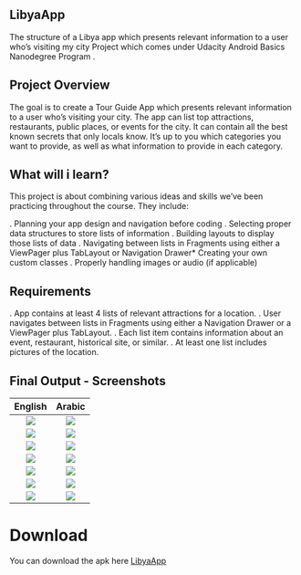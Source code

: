 ## LibyaApp
The structure of a Libya app which presents relevant information to a user who’s visiting my city
Project which comes under Udacity Android Basics Nanodegree Program .

## Project Overview
The goal is to create a Tour Guide App which presents relevant information to a user who’s visiting your city. The app can list top attractions, restaurants, public places, or events for the city. It can contain all the best known secrets that only locals know. It’s up to you which categories you want to provide, as well as what information to provide in each category.

## What will i learn?
This project is about combining various ideas and skills we’ve been practicing throughout the course. They include:

. Planning your app design and navigation before coding
. Selecting proper data structures to store lists of information
. Building layouts to display those lists of data
. Navigating between lists in Fragments using either a ViewPager plus TabLayout or Navigation Drawer*
  Creating your own custom classes
. Properly handling images or audio (if applicable)

## Requirements
. App contains at least 4 lists of relevant attractions for a location.
. User navigates between lists in Fragments using either a Navigation Drawer or a ViewPager plus TabLayout.
. Each list item contains information about an event, restaurant, historical site, or similar.
. At least one list includes pictures of the location.

## Final Output - Screenshots
English                         | Arabic
:--------------------------------:|:--------------------------------:
![](app/screenshots/Libya_EN_1.png)  |![](app/screenshots/Libya_AR_1.png)
![](app/screenshots/Libya_EN_2.png)  |![](app/screenshots/Libya_AR_2.png)
![](app/screenshots/Libya_EN_3.png)  |![](app/screenshots/Libya_AR_3.png)
![](app/screenshots/Libya_EN_4.png)  |![](app/screenshots/Libya_AR_4.png)
![](app/screenshots/Libya_EN_5.png)  |![](app/screenshots/Libya_AR_5.png)
![](app/screenshots/Libya_EN_6.png)  |![](app/screenshots/Libya_AR_6.png)
![](app/screenshots/Libya_EN_7.png)  |![](app/screenshots/Libya_AR_7.png)



# Download
You can download the apk here [LibyaApp](../../raw/master/app/screenshots/app-debug.apk)
